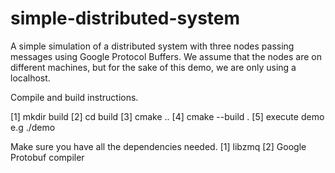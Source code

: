 # simple-distributed-system
A simple simulation of a distributed system with three nodes passing messages using
Google Protocol Buffers. We assume that the nodes are on different machines, but for
the sake of this demo, we are only using a localhost.

Compile and build instructions.

[1] mkdir build
[2] cd build
[3] cmake ..
[4] cmake --build .
[5] execute demo e.g ./demo

Make sure you have all the dependencies needed.
[1] libzmq
[2] Google Protobuf compiler

